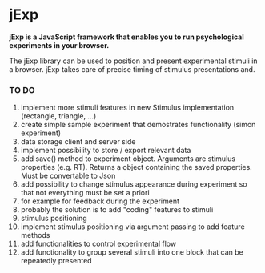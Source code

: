 # jExp

**jExp is a JavaScript framework that enables you to run psychological experiments in your browser.**

The jExp library can be used to position and present experimental stimuli in a browser.
jExp takes care of precise timing of stimulus presentations and.

### TO DO

1. implement more stimuli features in new Stimulus implementation (rectangle, triangle, ...)
2. create simple sample experiment that demostrates functionality (simon experiment)
3. data storage client and server side
  1. implement possibility to store / export relevant data 
  2. add save() method to experiment object. Arguments are stimulus properties (e.g. RT). Returns a object containing the saved properties. Must be convertable to Json
4. add possibility to change stimulus appearance during experiment so that not everything must be set a priori  
  1. for example for feedback during the experiment
  2. probably the solution is to add "coding" features to stimuli
5. stimulus positioning
  1. implement stimulus positioning via argument passing to add feature methods
6. add functionalities to control experimental flow
  1. add functionality to group several stimuli into one block that can be repeatedly presented
